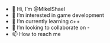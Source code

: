 - 👋 Hi, I’m @MikelShael
- 👀 I’m interested in game development
- 🌱 I’m currently learning c++ 
- 💞️ I’m looking to collaborate on -
- 📫 How to reach me 

<!---
MikelShael/MikelShael is a ✨ special ✨ repository because its `README.md` (this file) appears on your GitHub profile.
You can click the Preview link to take a look at your changes.
--->
